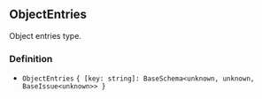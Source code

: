 ObjectEntries
-------------

Object entries type.

### Definition

*   `ObjectEntries` `{ [key: string]: BaseSchema<unknown, unknown, BaseIssue<unknown>> }`